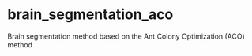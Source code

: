 # brain_segmentation_aco
Brain segmentation method based on the Ant Colony Optimization (ACO) method
